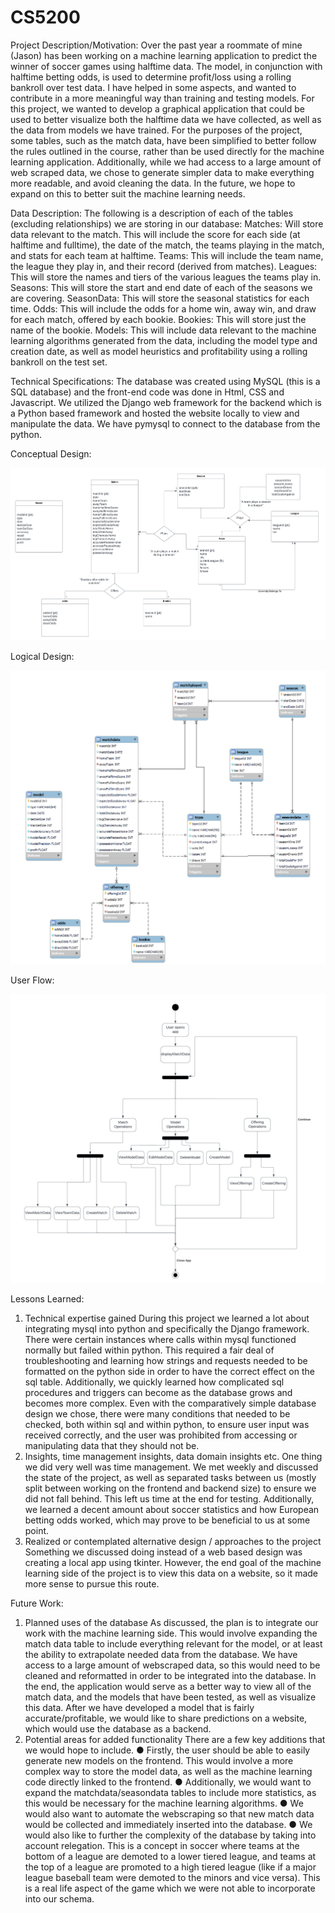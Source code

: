 # CS5200

Project Description/Motivation:
Over the past year a roommate of mine (Jason) has been working on a machine learning
application to predict the winner of soccer games using halftime data. The model, in conjunction
with halftime betting odds, is used to determine profit/loss using a rolling bankroll over test data.
I have helped in some aspects, and wanted to contribute in a more meaningful way than training
and testing models.
For this project, we wanted to develop a graphical application that could be used to better
visualize both the halftime data we have collected, as well as the data from models we have
trained. For the purposes of the project, some tables, such as the match data, have been
simplified to better follow the rules outlined in the course, rather than be used directly for the
machine learning application. Additionally, while we had access to a large amount of web
scraped data, we chose to generate simpler data to make everything more readable, and avoid
cleaning the data.
In the future, we hope to expand on this to better suit the machine learning needs.

Data Description:
The following is a description of each of the tables (excluding relationships) we are storing in
our database:
Matches: Will store data relevant to the match. This will include the score for each side (at
halftime and fulltime), the date of the match, the teams playing in the match, and stats for each
team at halftime.
Teams: This will include the team name, the league they play in, and their record (derived from
matches).
Leagues: This will store the names and tiers of the various leagues the teams play in.
Seasons: This will store the start and end date of each of the seasons we are covering.
SeasonData: This will store the seasonal statistics for each time.
Odds: This will include the odds for a home win, away win, and draw for each match, offered by
each bookie.
Bookies: This will store just the name of the bookie.
Models: This will include data relevant to the machine learning algorithms generated from the
data, including the model type and creation date, as well as model heuristics and profitability
using a rolling bankroll on the test set.

Technical Specifications:
The database was created using MySQL (this is a SQL database) and the front-end code was
done in Html, CSS and Javascript. We utilized the Django web framework for the backend which
is a Python based framework and hosted the website locally to view and manipulate the data. We
have pymysql to connect to the database from the python.

Conceptual Design:

![](Images/Conceptual%20Design.PNG)

Logical Design:

![](Images/Logical%20Design.PNG)

User Flow:

![](Images/User%20Flow.PNG)

Lessons Learned:
1. Technical expertise gained
During this project we learned a lot about integrating mysql into python and specifically
the Django framework. There were certain instances where calls within mysql
functioned normally but failed within python. This required a fair deal of
troubleshooting and learning how strings and requests needed to be formatted on the
python side in order to have the correct effect on the sql table.
Additionally, we quickly learned how complicated sql procedures and triggers can
become as the database grows and becomes more complex. Even with the comparatively
simple database design we chose, there were many conditions that needed to be checked,
both within sql and within python, to ensure user input was received correctly, and the
user was prohibited from accessing or manipulating data that they should not be.
2. Insights, time management insights, data domain insights etc.
One thing we did very well was time management. We met weekly and discussed the
state of the project, as well as separated tasks between us (mostly split between working
on the frontend and backend size) to ensure we did not fall behind. This left us time at
the end for testing.
Additionally, we learned a decent amount about soccer statistics and how European
betting odds worked, which may prove to be beneficial to us at some point.
3. Realized or contemplated alternative design / approaches to the project
Something we discussed doing instead of a web based design was creating a local app
using tkinter. However, the end goal of the machine learning side of the project is to
view this data on a website, so it made more sense to pursue this route.

Future Work:
1. Planned uses of the database
As discussed, the plan is to integrate our work with the machine learning side. This
would involve expanding the match data table to include everything relevant for the
model, or at least the ability to extrapolate needed data from the database. We have access
to a large amount of webscraped data, so this would need to be cleaned and reformatted
in order to be integrated into the database. In the end, the application would serve as a
better way to view all of the match data, and the models that have been tested, as well as
visualize this data. After we have developed a model that is fairly accurate/profitable, we
would like to share predictions on a website, which would use the database as a backend.
2. Potential areas for added functionality
There are a few key additions that we would hope to include.
● Firstly, the user should be able to easily generate new models on the frontend.
This would involve a more complex way to store the model data, as well as the
machine learning code directly linked to the frontend.
● Additionally, we would want to expand the matchdata/seasondata tables to
include more statistics, as this would be necessary for the machine learning
algorithms.
● We would also want to automate the webscraping so that new match data would
be collected and immediately inserted into the database.
● We would also like to further the complexity of the database by taking into
account relegation. This is a concept in soccer where teams at the bottom of a
league are demoted to a lower tiered league, and teams at the top of a league are
promoted to a high tiered league (like if a major league baseball team were
demoted to the minors and vice versa). This is a real life aspect of the game which
we were not able to incorporate into our schema.

